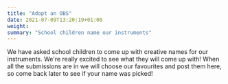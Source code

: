 ```yaml
---
title: "Adopt an OBS"
date: 2021-07-09T13:20:19+01:00
weight: 
summary: "School children name our instruments"
---
```


We have asked school children to come up with creative names for our instruments.  We're really excited to see what they will come up with!  When all the submissions are in we will choose our favourites and post them here, so come back later to see if your name was picked!